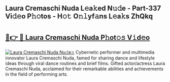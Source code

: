 ## Laura Cremaschi Nuda L𝚎a𝚔ed N𝚞𝚍e - Part-337 Vi𝚍𝚎o P𝚑𝚘tos - H𝚘𝚝 O𝚗𝚕yf𝚊ns L𝚎a𝚔s ZhQkq

# <h2><a href="http://kf53yzg.oniu.top/?m=Laura+Cremaschi+Nuda">🔗👉 🔴 Laura Cremaschi Nuda P𝚑ot𝚘𝚜 V𝚒d𝚎o</a></h2>

[![Laura Cremaschi Nuda Nu𝚍e𝚜](https://i.imgur.com/0qMVB7G.gif)](http://kf53yzg.oniu.top/?m=Laura+Cremaschi+Nuda)
Cybernetic performer and multimedia innovator Laura Cremaschi Nuda, famed for sharing dance and lifestyle ideas through viral dance routines and brief films. Gifted actor/actress Laura Cremaschi Nuda, acclaimed for their remarkable abilities and achievements in the field of performing arts.  

